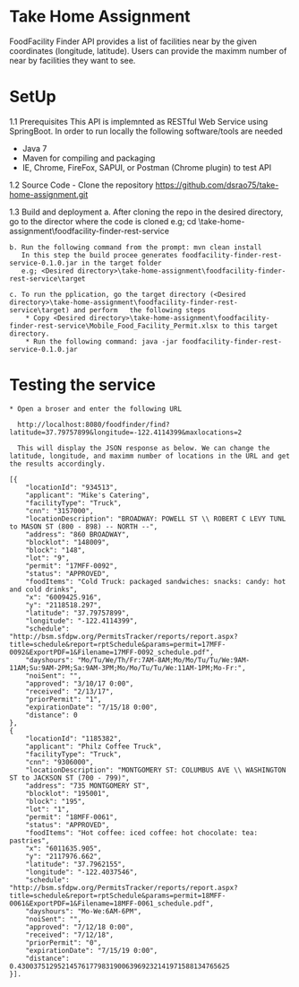 # Take Home Assignment

FoodFacility Finder API provides a list of facilities near by the given coordinates (longitude, latitude). Users can provide the maximm number of near by facilities they want to see.

# SetUp

1.1 Prerequisites
This API is implemnted as RESTful Web Service using SpringBoot. In order to run locally the following software/tools are needed 

* Java 7
* Maven for compiling and packaging
* IE, Chrome, FireFox, SAPUI, or Postman (Chrome plugin) to test API

1.2 Source Code
	- Clone the repository https://github.com/dsrao75/take-home-assignment.git
	
1.3 Build and deployment
	a. After cloning the repo in the desired directory, go to the director where the code is cloned
	   e.g; cd <Desired directory>\take-home-assignment\foodfacility-finder-rest-service
	 
	b. Run the following command from the prompt: mvn clean install
	   In this step the build procee generates foodfacility-finder-rest-service-0.1.0.jar in the target folder  
	   e.g; <Desired directory>\take-home-assignment\foodfacility-finder-rest-service\target
	  
	c. To run the pplication, go the target directory (<Desired directory>\take-home-assignment\foodfacility-finder-rest-service\target) and perform   the following steps
		* Copy <Desired directory>\take-home-assignment\foodfacility-finder-rest-service\Mobile_Food_Facility_Permit.xlsx to this target directory.
		* Run the following command: java -jar foodfacility-finder-rest-service-0.1.0.jar

# Testing the service

	* Open a broser and enter the following URL
	 
	  http://localhost:8080/foodfinder/find?latitude=37.79757899&longitude=-122.4114399&maxlocations=2
	
	  This will display the JSON response as below. We can change the latitude, longitude, and maximm number of locations in the URL and get the results accordingly.

	[{
        "locationId": "934513",
        "applicant": "Mike's Catering",
        "facilityType": "Truck",
        "cnn": "3157000",
        "locationDescription": "BROADWAY: POWELL ST \\ ROBERT C LEVY TUNL to MASON ST (800 - 898) -- NORTH --",
        "address": "860 BROADWAY",
        "blocklot": "148009",
        "block": "148",
        "lot": "9",
        "permit": "17MFF-0092",
        "status": "APPROVED",
        "foodItems": "Cold Truck: packaged sandwiches: snacks: candy: hot and cold drinks",
        "x": "6009425.916",
        "y": "2118518.297",
        "latitude": "37.79757899",
        "longitude": "-122.4114399",
        "schedule": "http://bsm.sfdpw.org/PermitsTracker/reports/report.aspx?title=schedule&report=rptSchedule&params=permit=17MFF-0092&ExportPDF=1&Filename=17MFF-0092_schedule.pdf",
        "dayshours": "Mo/Tu/We/Th/Fr:7AM-8AM;Mo/Mo/Tu/Tu/We:9AM-11AM;Su:9AM-2PM;Sa:9AM-3PM;Mo/Mo/Tu/Tu/We:11AM-1PM;Mo-Fr:",
        "noiSent": "",
        "approved": "3/10/17 0:00",
        "received": "2/13/17",
        "priorPermit": "1",
        "expirationDate": "7/15/18 0:00",
        "distance": 0
    },
    {
        "locationId": "1185382",
        "applicant": "Philz Coffee Truck",
        "facilityType": "Truck",
        "cnn": "9306000",
        "locationDescription": "MONTGOMERY ST: COLUMBUS AVE \\ WASHINGTON ST to JACKSON ST (700 - 799)",
        "address": "735 MONTGOMERY ST",
        "blocklot": "195001",
        "block": "195",
        "lot": "1",
        "permit": "18MFF-0061",
        "status": "APPROVED",
        "foodItems": "Hot coffee: iced coffee: hot chocolate: tea: pastries",
        "x": "6011635.905",
        "y": "2117976.662",
        "latitude": "37.7962155",
        "longitude": "-122.4037546",
        "schedule": "http://bsm.sfdpw.org/PermitsTracker/reports/report.aspx?title=schedule&report=rptSchedule&params=permit=18MFF-0061&ExportPDF=1&Filename=18MFF-0061_schedule.pdf",
        "dayshours": "Mo-We:6AM-6PM",
        "noiSent": "",
        "approved": "7/12/18 0:00",
        "received": "7/12/18",
        "priorPermit": "0",
        "expirationDate": "7/15/19 0:00",
        "distance": 0.43003751295214576177983190063969232141971588134765625
    }].